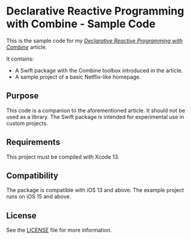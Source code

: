 # Declarative Reactive Programming with Combine - Sample Code

This is the sample code for my [_Declarative Reactive Programming with Combine_](https://defagos.github.io/declarative_reactive_programming_with_combine/) article.

It contains:

- A Swift package with the Combine toolbox introduced in the article.
- A sample project of a basic Netflix-like homepage.

## Purpose

This code is a companion to the aforementioned article. It should not be used as a library. The Swift package is intended for experimental use in custom projects.

## Requirements

This project must be compiled with Xcode 13.

## Compatibility

The package is compatible with iOS 13 and above. The example project runs on iOS 15 and above.

## License

See the [LICENSE](../LICENSE) file for more information.